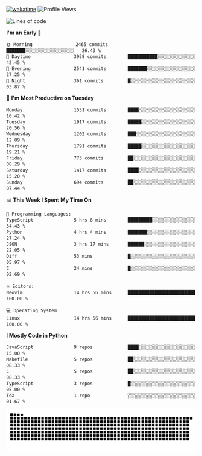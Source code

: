 [![wakatime](https://wakatime.com/badge/user/b920b284-3cde-4cd4-b72e-f7f22d050b16.svg)](https://wakatime.com/@b920b284-3cde-4cd4-b72e-f7f22d050b16)
![Profile Views](http://img.shields.io/badge/Profile%20Views-4586-blue)
<!--START_SECTION:waka-->
![Lines of code](https://img.shields.io/badge/From%20Hello%20World%20I%27ve%20Written-6.5%20million%20lines%20of%20code-blue)

**I'm an Early 🐤** 

```text
🌞 Morning                2465 commits        ███████░░░░░░░░░░░░░░░░░░   26.43 % 
🌆 Daytime                3958 commits        ███████████░░░░░░░░░░░░░░   42.45 % 
🌃 Evening                2541 commits        ███████░░░░░░░░░░░░░░░░░░   27.25 % 
🌙 Night                  361 commits         █░░░░░░░░░░░░░░░░░░░░░░░░   03.87 % 
```
📅 **I'm Most Productive on Tuesday** 

```text
Monday                   1531 commits        ████░░░░░░░░░░░░░░░░░░░░░   16.42 % 
Tuesday                  1917 commits        █████░░░░░░░░░░░░░░░░░░░░   20.56 % 
Wednesday                1202 commits        ███░░░░░░░░░░░░░░░░░░░░░░   12.89 % 
Thursday                 1791 commits        █████░░░░░░░░░░░░░░░░░░░░   19.21 % 
Friday                   773 commits         ██░░░░░░░░░░░░░░░░░░░░░░░   08.29 % 
Saturday                 1417 commits        ████░░░░░░░░░░░░░░░░░░░░░   15.20 % 
Sunday                   694 commits         ██░░░░░░░░░░░░░░░░░░░░░░░   07.44 % 
```


📊 **This Week I Spent My Time On** 

```text
💬 Programming Languages: 
TypeScript               5 hrs 8 mins        █████████░░░░░░░░░░░░░░░░   34.43 % 
Python                   4 hrs 4 mins        ███████░░░░░░░░░░░░░░░░░░   27.24 % 
JSON                     3 hrs 17 mins       ██████░░░░░░░░░░░░░░░░░░░   22.05 % 
Diff                     53 mins             █░░░░░░░░░░░░░░░░░░░░░░░░   05.97 % 
C                        24 mins             █░░░░░░░░░░░░░░░░░░░░░░░░   02.69 % 

🔥 Editors: 
Neovim                   14 hrs 56 mins      █████████████████████████   100.00 % 

💻 Operating System: 
Linux                    14 hrs 56 mins      █████████████████████████   100.00 % 
```

**I Mostly Code in Python** 

```text
JavaScript               9 repos             ████░░░░░░░░░░░░░░░░░░░░░   15.00 % 
Makefile                 5 repos             ██░░░░░░░░░░░░░░░░░░░░░░░   08.33 % 
C                        5 repos             ██░░░░░░░░░░░░░░░░░░░░░░░   08.33 % 
TypeScript               3 repos             █░░░░░░░░░░░░░░░░░░░░░░░░   05.00 % 
TeX                      1 repo              ░░░░░░░░░░░░░░░░░░░░░░░░░   01.67 % 
```




<!--END_SECTION:waka-->
![Snake animation](https://raw.githubusercontent.com/timmypidashev/timmypidashev/main/commits.svg)
